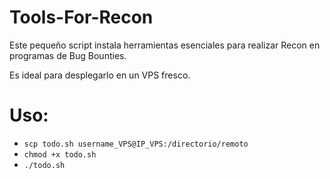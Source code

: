 # Tools-For-Recon

Este pequeño script instala herramientas esenciales para realizar Recon en programas de Bug Bounties.

Es ideal para desplegarlo en un VPS fresco.

# Uso:
- `scp todo.sh username_VPS@IP_VPS:/directorio/remoto`
- `chmod +x todo.sh`
- `./todo.sh` 
